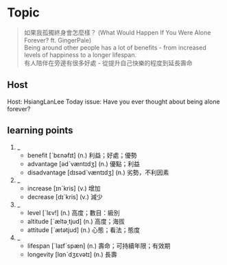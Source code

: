 # Topic

> 如果我孤獨終身會怎麼樣？ (What Would Happen If You Were Alone Forever? ft. GingerPale) <br>
> Being around other people has a lot of benefits - from increased levels of happiness to a longer lifespan. <br>
> 有人陪伴在旁邊有很多好處 - 從提升自己快樂的程度到延長壽命 <br>

## Host
Host: HsiangLanLee
Today issue: Have you ever thought about being alone forever?

## learning points
1. _
	* benefit  [ˋbɛnəfɪt]  (n.)  利益；好處；優勢
	* advantage  [ədˋvæntɪdʒ]  (n.)  優點；利益
	* disadvantage  [dɪsədˋvæntɪdʒ]  (n.)  劣勢，不利因素
2. _
	* increase  [ɪnˋkris]  (v.)  增加
	* decrease  [dɪˋkris]  (v.)  減少
3. _
	* level  [ˋlɛv!]  (n.)  高度；數目：級別
	* altitude  [ˋæltə͵tjud]  (n.)  高度；海拔
	* attitude  [ˋætətjud]  (n.)  心態；看法；態度
4. _
	* lifespan  [ˋlaɪfˋspæn]  (n.)  壽命；可持續年限；有效期
	* longevity  [lɑnˋdʒɛvətɪ]  (n.)  長壽
